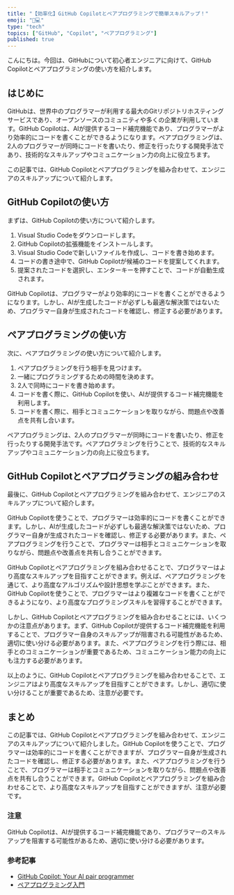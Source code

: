 ```yaml
---
title: "【効率化】GitHub Copilotとペアプログラミングで簡単スキルアップ！"
emoji: "👥💻"
type: "tech"
topics: ["GitHub", "Copilot", "ペアプログラミング"]
published: true
---
```


こんにちは。今回は、GitHubについて初心者エンジニアに向けて、GitHub Copilotとペアプログラミングの使い方を紹介します。

## はじめに

GitHubは、世界中のプログラマーが利用する最大のGitリポジトリホスティングサービスであり、オープンソースのコミュニティや多くの企業が利用しています。GitHub Copilotは、AIが提供するコード補完機能であり、プログラマーがより効率的にコードを書くことができるようになります。ペアプログラミングは、2人のプログラマーが同時にコードを書いたり、修正を行ったりする開発手法であり、技術的なスキルアップやコミュニケーション力の向上に役立ちます。

この記事では、GitHub Copilotとペアプログラミングを組み合わせて、エンジニアのスキルアップについて紹介します。

## GitHub Copilotの使い方

まずは、GitHub Copilotの使い方について紹介します。

1. Visual Studio Codeをダウンロードします。
2. GitHub Copilotの拡張機能をインストールします。
3. Visual Studio Codeで新しいファイルを作成し、コードを書き始めます。
4. コードの書き途中で、GitHub Copilotが候補のコードを提案してくれます。
5. 提案されたコードを選択し、エンターキーを押すことで、コードが自動生成されます。

GitHub Copilotは、プログラマーがより効率的にコードを書くことができるようになります。しかし、AIが生成したコードが必ずしも最適な解決策ではないため、プログラマー自身が生成されたコードを確認し、修正する必要があります。

## ペアプログラミングの使い方

次に、ペアプログラミングの使い方について紹介します。

1. ペアプログラミングを行う相手を見つけます。
2. 一緒にプログラミングするための時間を決めます。
3. 2人で同時にコードを書き始めます。
4. コードを書く際に、GitHub Copilotを使い、AIが提供するコード補完機能を利用します。
5. コードを書く際に、相手とコミュニケーションを取りながら、問題点や改善点を共有し合います。

ペアプログラミングは、2人のプログラマーが同時にコードを書いたり、修正を行ったりする開発手法です。ペアプログラミングを行うことで、技術的なスキルアップやコミュニケーション力の向上に役立ちます。

## GitHub Copilotとペアプログラミングの組み合わせ

最後に、GitHub Copilotとペアプログラミングを組み合わせて、エンジニアのスキルアップについて紹介します。

GitHub Copilotを使うことで、プログラマーは効率的にコードを書くことができます。しかし、AIが生成したコードが必ずしも最適な解決策ではないため、プログラマー自身が生成されたコードを確認し、修正する必要があります。また、ペアプログラミングを行うことで、プログラマーは相手とコミュニケーションを取りながら、問題点や改善点を共有し合うことができます。

GitHub Copilotとペアプログラミングを組み合わせることで、プログラマーはより高度なスキルアップを目指すことができます。例えば、ペアプログラミングを通じて、より高度なアルゴリズムや設計思想を学ぶことができます。また、GitHub Copilotを使うことで、プログラマーはより複雑なコードを書くことができるようになり、より高度なプログラミングスキルを習得することができます。

しかし、GitHub Copilotとペアプログラミングを組み合わせることには、いくつかの注意点があります。まず、GitHub Copilotが提供するコード補完機能を利用することで、プログラマー自身のスキルアップが阻害される可能性があるため、適切に使い分ける必要があります。また、ペアプログラミングを行う際には、相手とのコミュニケーションが重要であるため、コミュニケーション能力の向上にも注力する必要があります。

以上のように、GitHub Copilotとペアプログラミングを組み合わせることで、エンジニアはより高度なスキルアップを目指すことができます。しかし、適切に使い分けることが重要であるため、注意が必要です。

## まとめ

この記事では、GitHub Copilotとペアプログラミングを組み合わせて、エンジニアのスキルアップについて紹介しました。GitHub Copilotを使うことで、プログラマーは効率的にコードを書くことができますが、プログラマー自身が生成されたコードを確認し、修正する必要があります。また、ペアプログラミングを行うことで、プログラマーは相手とコミュニケーションを取りながら、問題点や改善点を共有し合うことができます。GitHub Copilotとペアプログラミングを組み合わせることで、より高度なスキルアップを目指すことができますが、注意が必要です。

### 注意

GitHub Copilotは、AIが提供するコード補完機能であり、プログラマーのスキルアップを阻害する可能性があるため、適切に使い分ける必要があります。

### 参考記事

- [GitHub Copilot: Your AI pair programmer](https://github.blog/2021-06-29-introducing-github-copilot-ai-pair-programmer/)
- [ペアプログラミング入門](https://www.atmarkit.co.jp/ait/articles/1101/21/news097.html)

